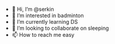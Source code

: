 - 👋 Hi, I’m @serkin
- 👀 I’m interested in badminton
- 🌱 I’m currently learning DS
- 💞️ I’m looking to collaborate on sleeping
- 📫 How to reach me easy

<!---
serkin/serkin is a ✨ special ✨ repository because its `README.md` (this file) appears on your GitHub profile.
You can click the Preview link to take a look at your changes.
--->
